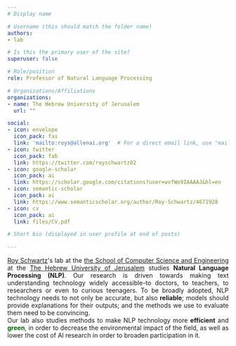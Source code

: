 ```yaml
---
# Display name

# Username (this should match the folder name)
authors:
- lab

# Is this the primary user of the site?
superuser: false

# Role/position
role: Professor of Natural Language Processing

# Organizations/Affiliations
organizations:
- name: The Hebrew University of Jerusalem
  url: ""

social:
- icon: envelope
  icon_pack: fas
  link: 'mailto:roys@allenai.org'  # For a direct email link, use "mailto:test@example.org".
- icon: twitter
  icon_pack: fab
  link: https://twitter.com/royschwartz02
- icon: google-scholar
  icon_pack: ai
  link: https://scholar.google.com/citations?user=wvfWo9IAAAAJ&hl=en
- icon: semantic-scholar
  icon_pack: ai
  link: https://www.semanticscholar.org/author/Roy-Schwartz/4671928
- icon: cv
  icon_pack: ai
  link: files/CV.pdf

# Short bio (displayed in user profile at end of posts)

---
```

<div style='text-align:justify'>
<a href='author/roy-schwartz/'>Roy Schwartz</a>'s lab at the <a href='http://www.cs.huji.ac.il' target='_blank'>the School of Computer Science and Engineering</a> at the <a href='http://www.huji.ac.il/' target='_blank'>The Hebrew University of Jerusalem</a> studies <b>Natural Language Processing (NLP)</b>. Our research is driven towards making text understanding technology widely accessible-to doctors, to teachers, to researchers or even to curious teenagers. To be broadly adopted, NLP technology needs to not only be accurate, but also <b>reliable</b>; models should provide explanations for their outputs; and the methods we use to evaluate them need to be convincing. <br> Our lab also studies methods to make NLP technology more <b>efficient</b> and <span style='color:darkgreen'><b>green</b></span>, in order to decrease the environmental impact of the field, as well as lower the cost of AI research in order to broaden participation in it.
</div>

